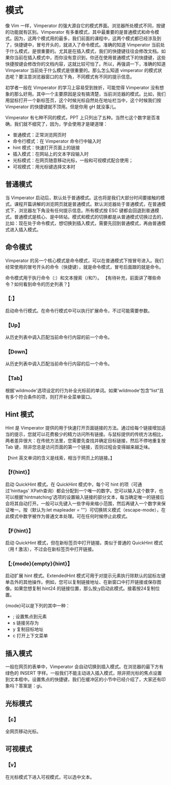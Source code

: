 # 模式

像 Vim 一样，Vimperator 的强大源自它的模式界面。浏览器所处模式不同，按键的功能就有区别。Vimperator 有多重模式，其中最重要的是普通模式和命令模式。因为，这两个模式用的最多，我们前面的课程中，这两个模式都已经涉及到了，快捷键中，冒号开头的，就进入了命令模式。准确的知道 Vimperator 当前处于什么模式，是很重要的。尤其是在插入模式，我们的快捷键往往会修改文档。如果你当前在插入模式中，而你没有意识到，你还在使用普通模式下的快捷键，这些快捷按键会修改你的文档内容，这就比较可怕了。所以，再强调一下，准确的知道 Vimperator 当前处于什么模式是很重要的。那么怎么知道 vimperator 的模式状态呢？要注意浏览器窗口的左下角，不同模式有不同的提示信息。

初学者一般在 Vimperator 的学习上容易受到挫折，可能觉得 Vimperator 没有想象的那么好用。其中一个主要原因是没有搞清楚，当前浏览器的模式。比如，我们用鼠标打开一个新标签页，这个时候光标自然处在地址栏当中，这个时候我们按 Vimperator 的快捷键就不顶用。但是你用 gH 就没事儿。

Vimperator 有七种不同的模式，PPT 上只列出了五种。当然七这个数字是否准确，我们就不细究了，因为，学会使用才是硬道理：

- 普通模式：正常浏览网页时
- 命令行模式：在 Vimperator 命令行中输入时
- hint 模式：快速打开页面上的链接
- 插入模式：在网站上的文本字段输入时
- 光标模式：在网页随意移动光标，一般和可视模式配合使用；
- 可视模式：用光标键选择文本时

## 普通模式

当 Vimperator 启动后，默认处于普通模式。这也将是我们大部分时间要接触的模式。课程开篇讲解的浏览网页就是普通模式。默认浏览器处于普通模式，在普通模式下，浏览器左下角没有任何提示信息。所有模式按 ESC 键都会回退到普通模式。普通模式是核心、是中转站，模式和模式的切换都是从普通模式切换过去的，比如：现在处于命令模式，想切换到插入模式，需要先回到普通模式，再由普通模式进入插入模式。

## 命令模式
Vimperator 的另一个核心模式是命令模式，可以在普通模式下按冒号进入。我们经常使用的冒号开头的命令（快捷键），就是命令模式，冒号后面跟的就是命令。

命令模式用于执行命令（:）和文本搜索（/和?）。
【有待补充，前面讲了哪些命令？如何看到命令的历史列表？】

### 【:】
启动命令行模式。在命令行模式中可以执行扩展命令，不过可能需要参数。

### 【Up】
从历史列表中调入匹配当前命令行内容的前一个命令。

### 【Down】
从历史列表中调入匹配当前命令行内容的后一个命令。

### 【Tab】
根据'wildmode'选项设定的行为补全光标前的单词。如果'wildmode'包含“list”且有多个符合条件的项，则打开补全菜单窗口。

## Hint 模式

Hint 是 Vimperator 提供的用于快速打开页面链接的方法。通过给每个链接增加适当的提示，您就可以花费极少的精力访问所有链接。与鼠标提供的传统方法相比，两者差异很大：在传统方法里，您需要先查找并确定目标链接，然后不停地重复按 Tab 键，除非您总是访问页面的第一个链接，否则过程会变得越来越乏味。

【hint 英文单词的含义是线索，相当于网页上的链接。】

### 【f{hint}】
启动 QuickHint 模式。在 QuickHint 模式中，每个可 hint 的项（可通过'hinttags' XPath查询）都会分配到一个唯一的数字。您可以输入这个数字，也可以根据'hintmatching'选项的设置输入链接的部分文本，每当确定唯一的链接后会将其自动打开。一般可以先键入一些字母来缩小范围，然后再键入一个数字来保证唯一。按<Leader>（默认为:let mapleader = "\"）可切换转义模式（escape-mode），在此模式中数字被作为普通文本处理。<Esc>可在任何时候停止此模式。

### 【F{hint}】
启动 QuickHint 模式，但在新标签页中打开链接。类似于普通的 QuickHint 模式（用 f 激活），不过会在新标签页中打开链接。

### 【;{mode}{empty}{hint}】
启动扩展 hint 模式。ExtendedHint 模式可用于对提示元素执行除默认的鼠标左键单击外的其他操作。例如，您可以复制链接地址、在新窗口中打开链接或保存图像。如果您想复制 hint24 的链接位置，那么按;y启动此模式。接着按24复制位置。

{mode}可以是下列的其中一种：  
- ; 设置焦点到元素
- s 链接另存为
- y 复制目标地址
- c 打开上下文菜单

## 插入模式
一般在网页的表单中，Vimperator 会自动切换到插入模式。在浏览器的最下方有绿色的 INSERT 字样。一般我们不能主动进入插入模式，除非把光标的焦点设置到文本框中。设置焦点的快捷键，我们在缓冲区的小节中已经介绍了，大家还有印象吗？答案是：gi。

## 光标模式
### 【c】
全网页移动光标。

## 可视模式
### 【v】
在光标模式下进入可视模式，可以选中文本。

